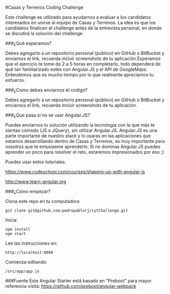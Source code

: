 #Casas y Terrenos Coding Challenge

Este challenge es utilizado para ayudarnos a evaluar a los candidatos interesados en unirse al equipo de Casas y Terrenos.
La idea es que los candidatos finalicen el challenge antes de la entrevista personal, en donde se discutirá la solución del challenge.

###¿Qué esperamos?

Debes agregarlo a un repositorio personal (público) en GitHub o BitBucket y enviarnos el link, recuerda incluir screenshots de tu aplicación.Esperamos que el ejercicio te tome de 2 a 5 horas en completarlo, todo dependerá de qué tan familiarizado estés con Angular.JS y el API de GoogleMaps.
Entendemos que es mucho tiempo por lo que realmente apreciamos tu esfuerzo.

###¿Como debes enviarnos el codigo?

Debes agregarlo a un repositorio personal (público) en GitHub o BitBucket y enviarnos el link, recuerda incluir screenshots de tu aplicación.

###¿Que pasa si no se usar Angular.JS?

Puedes enviarnos tu solución utilizando la tecnología con la que más te sientas cómodo (JS o JQuery), sin utilizar Angular.JS.
Angular.JS es una parte importante de nuestro stack y lo usaras en las aplicaciones que estamos desarrollando dentro de Casas y Terrenos, es muy importante para nosotros que te entusiasme aprenderlo. Si no dominas Angular.JS puedes aprender un poco para resolver el reto, estaremos impresionados por eso ;)

Puedes usar estos tutoriales:

https://www.codeschool.com/courses/shaping-up-with-angular-js

http://www.learn-angular.org

###¿Cómo empezar?

Clona este repo en tu computadora
```
git clone git@github.com:pedropablorj/cytChallenge.git
```

Inicia:
```
npm install
npm start
```

Lee las instrucciones en: 
```
http://localhost:8080
```

Comienza editando:
```
/src/app/app.js
```

###Fuente
Este Angular Starter está basado en "Preboot" para mayor referencia visita: https://github.com/preboot/angular-webpack
